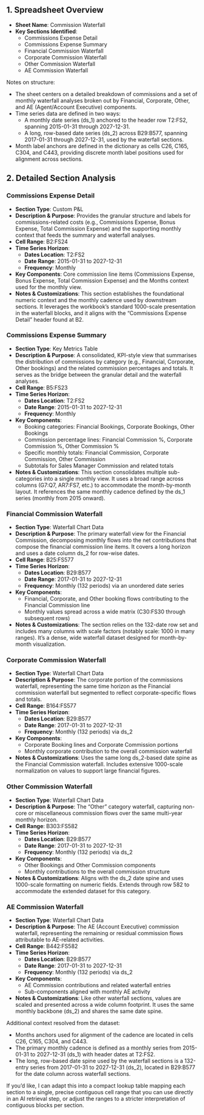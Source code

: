 ## 1. Spreadsheet Overview
- **Sheet Name**: Commission Waterfall
- **Key Sections Identified**:
  - Commissions Expense Detail
  - Commissions Expense Summary
  - Financial Commission Waterfall
  - Corporate Commission Waterfall
  - Other Commission Waterfall
  - AE Commission Waterfall

Notes on structure:
- The sheet centers on a detailed breakdown of commissions and a set of monthly waterfall analyses broken out by Financial, Corporate, Other, and AE (Agent/Account Executive) components.
- Time series data are defined in two ways:
  - A monthly date series (ds_1) anchored to the header row T2:FS2, spanning 2015-01-31 through 2027-12-31.
  - A long, row-based date series (ds_2) across B29:B577, spanning 2017-01-31 through 2027-12-31, used by the waterfall sections.
- Month label anchors are defined in the dictionary as cells C26, C165, C304, and C443, providing discrete month label positions used for alignment across sections.

## 2. Detailed Section Analysis

### Commissions Expense Detail
- **Section Type**: Custom P&L
- **Description & Purpose**: Provides the granular structure and labels for commissions-related costs (e.g., Commissions Expense, Bonus Expense, Total Commission Expense) and the supporting monthly context that feeds the summary and waterfall analyses.
- **Cell Range**: B2:FS24
- **Time Series Horizon**:
  - **Dates Location**: T2:FS2
  - **Date Range**: 2015-01-31 to 2027-12-31
  - **Frequency**: Monthly
- **Key Components**: Core commission line items (Commissions Expense, Bonus Expense, Total Commission Expense) and the Months context used for the monthly view.
- **Notes & Customizations**: This section establishes the foundational numeric context and the monthly cadence used by downstream sections. It leverages the workbook’s standard 1000-scale presentation in the waterfall blocks, and it aligns with the “Commissions Expense Detail” header found at B2.

### Commissions Expense Summary
- **Section Type**: Key Metrics Table
- **Description & Purpose**: A consolidated, KPI-style view that summarises the distribution of commissions by category (e.g., Financial, Corporate, Other bookings) and the related commission percentages and totals. It serves as the bridge between the granular detail and the waterfall analyses.
- **Cell Range**: B5:FS23
- **Time Series Horizon**:
  - **Dates Location**: T2:FS2
  - **Date Range**: 2015-01-31 to 2027-12-31
  - **Frequency**: Monthly
- **Key Components**: 
  - Booking categories: Financial Bookings, Corporate Bookings, Other Bookings
  - Commission percentage lines: Financial Commission %, Corporate Commission %, Other Commission %
  - Specific monthly totals: Financial Commission, Corporate Commission, Other Commission
  - Subtotals for Sales Manager Commission and related totals
- **Notes & Customizations**: This section consolidates multiple sub-categories into a single monthly view. It uses a broad range across columns (G7:Q7, AR7:FS7, etc.) to accommodate the month-by-month layout. It references the same monthly cadence defined by the ds_1 series (monthly from 2015 onward).

### Financial Commission Waterfall
- **Section Type**: Waterfall Chart Data
- **Description & Purpose**: The primary waterfall view for the Financial Commission, decomposing monthly flows into the net contributions that compose the financial commission line items. It covers a long horizon and uses a date column ds_2 for row-wise dates.
- **Cell Range**: B25:FS577
- **Time Series Horizon**:
  - **Dates Location**: B29:B577
  - **Date Range**: 2017-01-31 to 2027-12-31
  - **Frequency**: Monthly (132 periods) via an unordered date series
- **Key Components**: 
  - Financial, Corporate, and Other booking flows contributing to the Financial Commission line
  - Monthly values spread across a wide matrix (C30:FS30 through subsequent rows)
- **Notes & Customizations**: The section relies on the 132-date row set and includes many columns with scale factors (notably scale: 1000 in many ranges). It’s a dense, wide waterfall dataset designed for month-by-month visualization.

### Corporate Commission Waterfall
- **Section Type**: Waterfall Chart Data
- **Description & Purpose**: The corporate portion of the commissions waterfall, representing the same time horizon as the Financial commission waterfall but segmented to reflect corporate-specific flows and totals.
- **Cell Range**: B164:FS577
- **Time Series Horizon**:
  - **Dates Location**: B29:B577
  - **Date Range**: 2017-01-31 to 2027-12-31
  - **Frequency**: Monthly (132 periods) via ds_2
- **Key Components**: 
  - Corporate Booking lines and Corporate Commission portions
  - Monthly corporate contribution to the overall commission waterfall
- **Notes & Customizations**: Uses the same long ds_2-based date spine as the Financial Commission waterfall. Includes extensive 1000-scale normalization on values to support large financial figures.

### Other Commission Waterfall
- **Section Type**: Waterfall Chart Data
- **Description & Purpose**: The “Other” category waterfall, capturing non-core or miscellaneous commission flows over the same multi-year monthly horizon.
- **Cell Range**: B303:FS582
- **Time Series Horizon**:
  - **Dates Location**: B29:B577
  - **Date Range**: 2017-01-31 to 2027-12-31
  - **Frequency**: Monthly (132 periods) via ds_2
- **Key Components**: 
  - Other Bookings and Other Commission components
  - Monthly contributions to the overall commission structure
- **Notes & Customizations**: Aligns with the ds_2 date spine and uses 1000-scale formatting on numeric fields. Extends through row 582 to accommodate the extended dataset for this category.

### AE Commission Waterfall
- **Section Type**: Waterfall Chart Data
- **Description & Purpose**: The AE (Account Executive) commission waterfall, representing the remaining or residual commission flows attributable to AE-related activities.
- **Cell Range**: B442:FS582
- **Time Series Horizon**:
  - **Dates Location**: B29:B577
  - **Date Range**: 2017-01-31 to 2027-12-31
  - **Frequency**: Monthly (132 periods) via ds_2
- **Key Components**: 
  - AE Commission contributions and related waterfall entries
  - Sub-components aligned with monthly AE activity
- **Notes & Customizations**: Like other waterfall sections, values are scaled and presented across a wide column footprint. It uses the same monthly backbone (ds_2) and shares the same date spine.

Additional context resolved from the dataset:
- Months anchors used for alignment of the cadence are located in cells C26, C165, C304, and C443.
- The primary monthly cadence is defined as a monthly series from 2015-01-31 to 2027-12-31 (ds_1) with header dates at T2:FS2.
- The long, row-based date spine used by the waterfall sections is a 132-entry series from 2017-01-31 to 2027-12-31 (ds_2), located in B29:B577 for the date column across waterfall sections.

If you’d like, I can adapt this into a compact lookup table mapping each section to a single, precise contiguous cell range that you can use directly in an AI retrieval step, or adjust the ranges to a stricter interpretation of contiguous blocks per section.